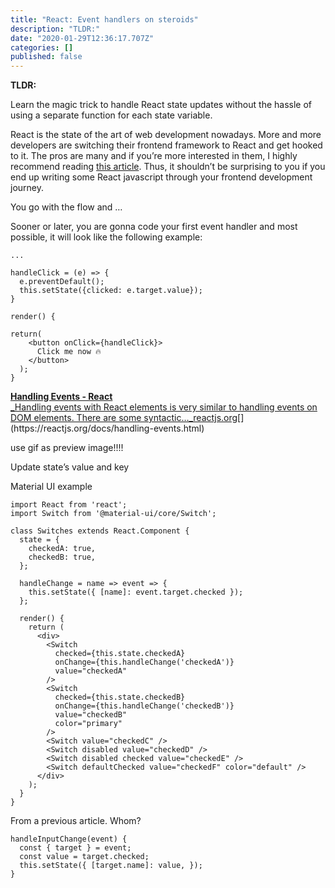 ```yaml
---
title: "React: Event handlers on steroids"
description: "TLDR:"
date: "2020-01-29T12:36:17.707Z"
categories: []
published: false
---
```


  

**TLDR:**

Learn the magic trick to handle React state updates without the hassle of using a separate function for each state variable.

React is the state of the art of web development nowadays. More and more developers are switching their frontend framework to React and get hooked to it. The pros are many and if you’re more interested in them, I highly recommend reading [this article](http://some%20url%20here). Thus, it shouldn’t be surprising to you if you end up writing some React javascript through your frontend development journey.

You go with the flow and …

  

Sooner or later, you are gonna code your first event handler and most possible, it will look like the following example:

```
...

handleClick = (e) => {
  e.preventDefault();
  this.setState({clicked: e.target.value});
}

render() {

return(
    <button onClick={handleClick}>
      Click me now 🔥
    </button>
  );
}
```

[**Handling Events - React**  
_Handling events with React elements is very similar to handling events on DOM elements. There are some syntactic…_reactjs.org](https://reactjs.org/docs/handling-events.html "https://reactjs.org/docs/handling-events.html")[](https://reactjs.org/docs/handling-events.html)

  

  

use gif as preview image!!!!

  

Update state’s value and key

  

Material UI example

```
import React from 'react';
import Switch from '@material-ui/core/Switch';

class Switches extends React.Component {
  state = {
    checkedA: true,
    checkedB: true,
  };

  handleChange = name => event => {
    this.setState({ [name]: event.target.checked });
  };

  render() {
    return (
      <div>
        <Switch
          checked={this.state.checkedA}
          onChange={this.handleChange('checkedA')}
          value="checkedA"
        />
        <Switch
          checked={this.state.checkedB}
          onChange={this.handleChange('checkedB')}
          value="checkedB"
          color="primary"
        />
        <Switch value="checkedC" />
        <Switch disabled value="checkedD" />
        <Switch disabled checked value="checkedE" />
        <Switch defaultChecked value="checkedF" color="default" />
      </div>
    );
  }
}
```

From a previous article. Whom?

```
handleInputChange(event) { 
  const { target } = event; 
  const value = target.checked; 
  this.setState({ [target.name]: value, }); 
}
```
